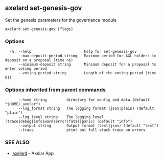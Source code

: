 ## axelard set-genesis-gov

Set the genesis parameters for the governance module

```
axelard set-genesis-gov [flags]
```

### Options

```
  -h, --help                        help for set-genesis-gov
      --max-deposit-period string   Maximum period for AXL holders to deposit on a proposal (time ns)
      --minimum-deposit string      Minimum deposit for a proposal to enter voting period
      --voting-period string        Length of the voting period (time ns)
```

### Options inherited from parent commands

```
      --home string         directory for config and data (default "$HOME/.axelar")
      --log_format string   The logging format (json|plain) (default "plain")
      --log_level string    The logging level (trace|debug|info|warn|error|fatal|panic) (default "info")
      --output string       Output format (text|json) (default "text")
      --trace               print out full stack trace on errors
```

### SEE ALSO

- [axelard](/cli-docs/v0_31_0/axelard) - Axelar App
